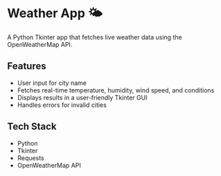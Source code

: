 # Weather App 🌤️
A Python Tkinter app that fetches live weather data using the OpenWeatherMap API.

## Features
- User input for city name
- Fetches real-time temperature, humidity, wind speed, and conditions
- Displays results in a user-friendly Tkinter GUI
- Handles errors for invalid cities

## Tech Stack
- Python
- Tkinter
- Requests
- OpenWeatherMap API
